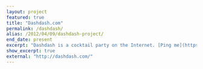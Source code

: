 ```yaml
---
layout: project
featured: true
title: "Dashdash.com"
permalink: /dashdash/
alias: /2012/04/09/dashdash-project/
end_date: present
excerpt: "Dashdash is a cocktail party on the Internet. [Ping me](https://twitter.com/lehrblogger) for an invite!"
show_excerpt: true
external: "http://dashdash.com/"
---
```

